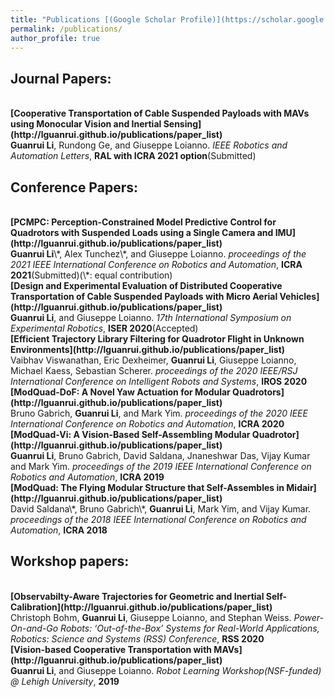 ```yaml
---
title: "Publications [(Google Scholar Profile)](https://scholar.google.com/citations?hl=en&authuser=1&user=v_bUoRAAAAAJ)"
permalink: /publications/
author_profile: true
---
```

## Journal Papers:
<br>
<b>[Cooperative Transportation of Cable Suspended Payloads with MAVs using Monocular Vision and Inertial Sensing](http://lguanrui.github.io/publications/paper_list)</b> <br> 
<b>Guanrui Li</b>, Rundong Ge, and Giuseppe Loianno.
<i>IEEE Robotics and Automation Letters</i>, <b>RAL with ICRA 2021 option</b>(Submitted)
 
## Conference Papers:

<br>
<b>[PCMPC:  Perception-Constrained  Model  Predictive  Control  for Quadrotors  with  Suspended  Loads  using  a  Single  Camera  and  IMU](http://lguanrui.github.io/publications/paper_list)</b> <br> 
<b>Guanrui Li</b>\*, Alex Tunchez\*, and Giuseppe Loianno.
<i>proceedings of the 2021 IEEE International Conference on Robotics and Automation</i>, <b>ICRA 2021</b>(Submitted)(\*: equal contribution)
<br>
<b>[Design and Experimental Evaluation of Distributed Cooperative Transportation of Cable Suspended Payloads with Micro Aerial Vehicles](http://lguanrui.github.io/publications/paper_list)</b> <br> 
<b>Guanrui Li</b>, and Giuseppe Loianno.
<i>17th International Symposium on Experimental Robotics</i>, <b>ISER 2020</b>(Accepted)

<br>
<b>[Efficient Trajectory Library Filtering for Quadrotor Flight in Unknown Environments](http://lguanrui.github.io/publications/paper_list)</b> <br> 
Vaibhav Viswanathan, Eric Dexheimer, <b>Guanrui Li</b>, Giuseppe Loianno, Michael Kaess, Sebastian Scherer.
<i>proceedings of the 2020 IEEE/RSJ International Conference on Intelligent Robots and Systems</i>, <b>IROS 2020</b>

<br>
<b>[ModQuad-DoF: A Novel Yaw Actuation for Modular Quadrotors](http://lguanrui.github.io/publications/paper_list)</b> <br> 
Bruno Gabrich, <b>Guanrui Li</b>, and Mark Yim.
<i>proceedings of the 2020 IEEE International Conference on Robotics and Automation</i>, <b>ICRA 2020</b>

<br>
<b>[ModQuad-Vi: A Vision-Based Self-Assembling Modular Quadrotor](http://lguanrui.github.io/publications/paper_list)</b> <br> 
<b>Guanrui Li</b>, Bruno Gabrich, David Saldana, Jnaneshwar Das, Vijay Kumar and Mark Yim.
<i>proceedings of the 2019 IEEE International Conference on Robotics and Automation</i>, <b>ICRA 2019</b>

<br>
<b>[ModQuad: The Flying Modular Structure that Self-Assembles in Midair](http://lguanrui.github.io/publications/paper_list)</b> <br> 
David Saldana\*, Bruno Gabrich\*, <b>Guanrui Li</b>, Mark Yim, and Vijay Kumar.
<i>proceedings of the 2018 IEEE International Conference on Robotics and Automation</i>, <b>ICRA 2018</b>

## Workshop papers:
<br>
<b>[Observabilty-Aware Trajectories for Geometric and Inertial Self-Calibration](http://lguanrui.github.io/publications/paper_list)</b> <br> 
Christoph Bohm, <b>Guanrui Li</b>, Giuseppe Loianno, and Stephan Weiss.
<i>Power-On-and-Go Robots: ‘Out-of-the-Box’ Systems for Real-World Applications, Robotics: Science and Systems (RSS) Conference</i>, <b>RSS 2020</b>

<br>
<b>[Vision-based Cooperative Transportation with MAVs](http://lguanrui.github.io/publications/paper_list)</b> <br> 
<b>Guanrui Li</b>, and Giuseppe Loianno.
<i>Robot Learning Workshop(NSF-funded) @ Lehigh University</i>, <b>2019</b>
